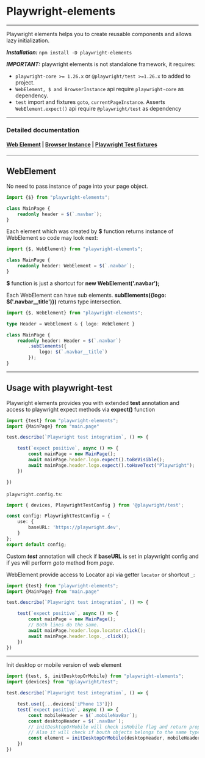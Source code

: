 # Playwright-elements
___
Playwright elements helps you to create reusable components and allows lazy initialization.

***Installation:*** `npm install -D playwright-elements`

***IMPORTANT:*** playwright elements is not standalone framework, it requires:
- `playwright-core >= 1.26.x` or `@playwright/test >=1.26.x` to added to project.
- `WebElement, $ and BrowserInstance` api require `playwright-core` as dependency. 
- `test` import and fixtures `goto`, `currentPageInstance`. Asserts `WebElement.expect()` api require `@playwright/test` as dependency

___
### Detailed documentation
#### [Web Element](/docs/web.element.md) | [Browser Instance](/docs/browser.instance.md) | [Playwright Test fixtures](/docs/playwright.test.fixtures.md)
___
## WebElement 

No need to pass instance of page into your page object. 
```ts
import {$} from "playwright-elements";

class MainPage {
    readonly header = $(`.navbar`);
}
```
Each element which was created by **$** function returns instance of WebElement so code may look next:
```ts
import {$, WebElement} from "playwright-elements";

class MainPage {
    readonly header: WebElement = $(`.navbar`);
}
```
**$** function is just a shortcut for **new WebElement('.navbar');**


Each WebElement can have sub elements. 
**subElements({logo: $('.navbar__title')})** returns type intersection.
```ts
import {$, WebElement} from "playwright-elements";

type Header = WebElement & { logo: WebElement }

class MainPage {
    readonly header: Header = $(`.navbar`)
        .subElements({
            logo: $(`.navbar__title`)
        });
}
```

___
## Usage with playwright-test

Playwright elements provides you with extended **test** annotation 
and access to playwright expect methods via **expect()** function
```ts
import {test} from "playwright-elements";
import {MainPage} from "main.page"

test.describe(`Playwright test integration`, () => {

    test(`expect positive`, async () => {
        const mainPage = new MainPage();
        await mainPage.header.logo.expect().toBeVisible();
        await mainPage.header.logo.expect().toHaveText("Playwright");
    })

})
```
`playwright.config.ts`:
```ts
import { devices, PlaywrightTestConfig } from '@playwright/test';

const config: PlaywrightTestConfig = {
    use: {
        baseURL: 'https://playwright.dev',
    }
};
export default config;
```
Custom ***test*** annotation will check if **baseURL** is set in playwright config 
and if yes will perform *goto* method from *page*.

WebElement provide access to Locator api via getter `locator` or shortcut `_`:

```ts
import {test} from "playwright-elements";
import {MainPage} from "main.page"

test.describe(`Playwright test integration`, () => {

    test(`expect positive`, async () => {
        const mainPage = new MainPage();
        // Both lines do the same.
        await mainPage.header.logo.locator.click(); 
        await mainPage.header.logo._.click();
    })
})
```
___
Init desktop or mobile version of web element

```ts
import {test, $, initDesktopOrMobile} from "playwright-elements";
import {devices} from "@playwright/test";

test.describe(`Playwright test integration`, () => {

    test.use({...devices['iPhone 13']})
    test(`expect positive`, async () => {
        const mobileHeader = $(`.mobileNavBar`);
        const desktopHeader = $(`.navBar`);
        // initDesktopOrMobile will check isMobile flag and return proper element
        // Also it will check if bouth objects belongs to the same type or interface  
        const element = initDesktopOrMobile(desktopHeader, mobileHeader);
    })
})
```
